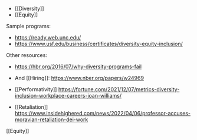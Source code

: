 - [[Diversity]]
- [[Equity]]

Sample programs:

- https://ready.web.unc.edu/
- https://www.usf.edu/business/certificates/diversity-equity-inclusion/

Other resources:

- https://hbr.org/2016/07/why-diversity-programs-fail

- And [[Hiring]]: https://www.nber.org/papers/w24969
- [[Performativity]] https://fortune.com/2021/12/07/metrics-diversity-inclusion-workplace-careers-joan-williams/

- [[Retaliation]] https://www.insidehighered.com/news/2022/04/06/professor-accuses-moravian-retaliation-dei-work

[[Equity]]

